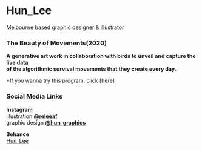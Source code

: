 # Hun_Lee
Melbourne based graphic designer &amp; illustrator
<br/>
### The Beauty of Movements(2020)
**A generative art work in collaboration with birds to unveil and capture the live data<br/>
of the algorithmic survival movements that they create every day. <br/>**

*If you wanna try this program, click [here]
<br/>


### Social Media Links
**Instagram** <br/> 
illustration **@[releeaf](https://www.instagram.com/releeaf/)** <br/>
graphic design **[@hun_graphics](https://www.instagram.com/hun_graphics/)** <br/>

**Behance**<br/>
[Hun_Lee](https://www.behance.net/hun_lee)

